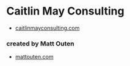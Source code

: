 <h1>Caitlin May Consulting</h1>
<ul><li><a href="www.caitlinmayconsulting.com" target="_blank">caitlinmayconsulting.com</a></li></ul>

<h3>created by Matt Outen </h3>
<ul><li><a href="www.mattouten.com" target="_blank">mattouten.com</a></li></ul>
